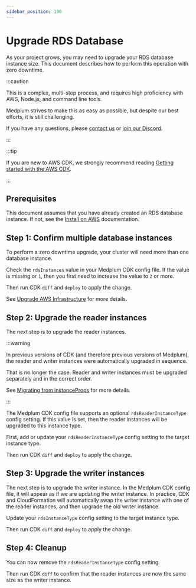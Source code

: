 ```yaml
---
sidebar_position: 100
---
```


# Upgrade RDS Database

As your project grows, you may need to upgrade your RDS database instance size. This document describes how to perform this operation with zero downtime.

:::caution

This is a complex, multi-step process, and requires high proficiency with AWS, Node.js, and command line tools.

Medplum strives to make this as easy as possible, but despite our best efforts, it is still challenging.

If you have any questions, please [contact us](mailto:hello@medplum.com) or [join our Discord](https://discord.gg/medplum).

:::

:::tip

If you are new to AWS CDK, we strongly recommend reading [Getting started with the AWS CDK](https://docs.aws.amazon.com/cdk/v2/guide/getting_started.html).

:::

## Prerequisites

This document assumes that you have already created an RDS database instance. If not, see the [Install on AWS](/docs/install-on-aws) documentation.

## Step 1: Confirm multiple database instances

To perform a zero downtime upgrade, your cluster will need more than one database instance.

Check the `rdsInstances` value in your Medplum CDK config file. If the value is missing or `1`, then you first need to increase the value to `2` or more.

Then run CDK `diff` and `deploy` to apply the change.

See [Upgrade AWS Infrastructure](/docs/self-hosting/install-on-aws#upgrade-aws-infrastructure) for more details.

## Step 2: Upgrade the reader instances

The next step is to upgrade the reader instances.

:::warning

In previous versions of CDK (and therefore previous versions of Medplum), the reader and writer instances were automatically upgraded in sequence.

That is no longer the case. Reader and writer instances must be upgraded separately and in the correct order.

See [Migrating from instanceProps](https://docs.aws.amazon.com/cdk/api/v2/docs/aws-cdk-lib.aws_rds-readme.html#migrating-from-instanceprops) for more details.

:::

The Medplum CDK config file supports an optional `rdsReaderInstanceType` config setting. If this value is set, then the reader instances will be upgraded to this instance type.

First, add or update your `rdsReaderInstanceType` config setting to the target instance type.

Then run CDK `diff` and `deploy` to apply the change.

## Step 3: Upgrade the writer instances

The next step is to upgrade the writer instance. In the Medplum CDK config file, it will appear as if we are updating the writer instance. In practice, CDK and CloudFormation will automatically swap the writer instance with one of the reader instances, and then upgrade the old writer instance.

Update your `rdsInstanceType` config setting to the target instance type.

Then run CDK `diff` and `deploy` to apply the change.

## Step 4: Cleanup

You can now remove the `rdsReaderInstanceType` config setting.

Then run CDK `diff` to confirm that the reader instances are now the same size as the writer instance.
